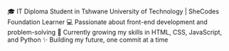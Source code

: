 🎓 IT Diploma Student in Tshwane University of Technology | SheCodes Foundation Learner
💻 Passionate about front-end development and problem-solving
🌱 Currently growing my skills in HTML, CSS, JavaScript, and Python
✨ Building my future, one commit at a time
